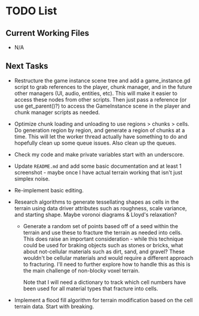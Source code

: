 # TODO List

## Current Working Files

- N/A

## Next Tasks

- Restructure the game instance scene tree and add a game_instance.gd script to grab references to the player, chunk manager, and in the future other managers (UI, audio, entities, etc). This will make it easier to access these nodes from other scripts. Then just pass a reference (or use get_parent()?) to access the GameInstance scene in the player and chunk manager scripts as needed.

- Optimize chunk loading and unloading to use regions > chunks > cells. Do generation region by region, and generate a region of chunks at a time. This will let the worker thread actually have something to do and hopefully clean up some queue issues. Also clean up the queues.

- Check my code and make private variables start with an underscore.

- Update `README.md` and add some basic documentation and at least 1 screenshot - maybe once I have actual terrain working that isn't just simplex noise.

- Re-implement basic editing.

- Research algorithms to generate tessellating shapes as cells in the terrain using data driver attributes such as roughness, scale variance, and starting shape. Maybe voronoi diagrams & Lloyd's relaxation?

  - Generate a random set of points based off of a seed within the terrain and use these to fracture the terrain as needed into cells. This does raise an important consideration - while this technique could be used for braking objects such as stones or bricks, what about not-cellular materials such as dirt, sand, and gravel? These wouldn't be cellular materials and would require a different approach to fracturing. I'll need to further explore how to handle this as this is the main challenge of non-blocky voxel terrain.

    Note that I will need a dictionary to track which cell numbers have been used for all material types that fracture into cells.

- Implement a flood fill algorithm for terrain modification based on the cell terrain data. Start with breaking.
